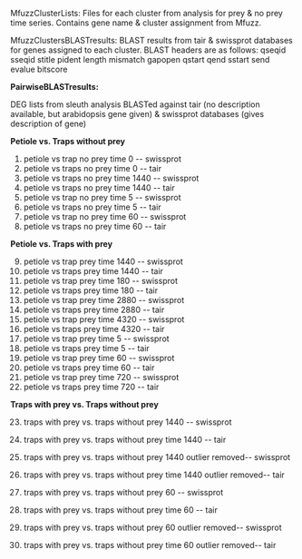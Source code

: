 MfuzzClusterLists: 
Files for each cluster from analysis for prey & no prey time series. Contains gene name & cluster assignment from Mfuzz.

MfuzzClustersBLASTresults:
BLAST results from tair & swissprot databases for genes assigned to each cluster. BLAST headers are as follows:
qseqid 
sseqid 
stitle 
pident 
length 
mismatch 
gapopen 
qstart 
qend 
sstart 
send 
evalue 
bitscore

**PairwiseBLASTresults:**

DEG lists from sleuth analysis BLASTed against tair (no description available, but arabidopsis gene given) & swissprot databases (gives description of gene)

**Petiole vs. Traps without prey**

1. petiole vs trap no prey time 0 -- swissprot 
2. petiole vs traps no prey time 0 -- tair
3. petiole vs traps no prey time 1440 -- swissprot 
4. petiole vs traps no prey time 1440 -- tair
5. petiole vs trap no prey time 5 -- swissprot 
6. petiole vs traps no prey time 5 -- tair
7. petiole vs trap no prey time 60 -- swissprot 
8. petiole vs traps no prey time 60 -- tair

**Petiole vs. Traps with prey**

9. petiole vs trap prey time 1440 -- swissprot 
10. petiole vs traps prey time 1440 -- tair
11. petiole vs trap prey time 180 -- swissprot 
12. petiole vs traps prey time 180 -- tair
13. petiole vs trap prey time 2880 -- swissprot 
14. petiole vs traps prey time 2880 -- tair
15. petiole vs trap prey time 4320 -- swissprot 
16. petiole vs traps prey time 4320 -- tair
17. petiole vs trap prey time 5 -- swissprot 
18. petiole vs traps prey time 5 -- tair
19. petiole vs trap prey time 60 -- swissprot 
20. petiole vs traps prey time 60 -- tair
21. petiole vs trap prey time 720 -- swissprot 
22. petiole vs traps prey time 720 -- tair

**Traps with prey vs. Traps without prey**

23. traps with prey vs. traps without prey 1440 -- swissprot 
24. traps with prey vs. traps without prey time 1440 -- tair
25. traps with prey vs. traps without prey 1440 outlier removed-- swissprot 
26. traps with prey vs. traps without prey time 1440 outlier removed-- tair

27. traps with prey vs. traps without prey 60 -- swissprot 
28. traps with prey vs. traps without prey time 60 -- tair
29. traps with prey vs. traps without prey 60 outlier removed-- swissprot 
30. traps with prey vs. traps without prey time 60 outlier removed-- tair
